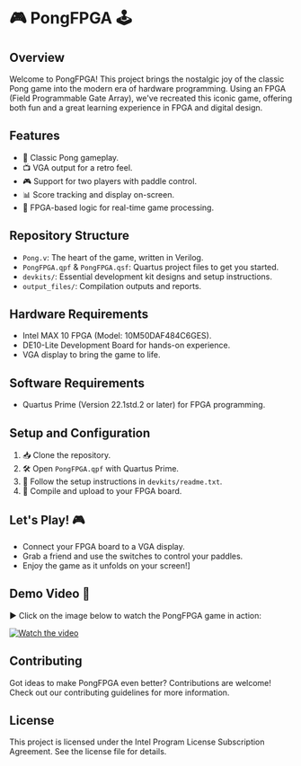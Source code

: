 # 🎮 PongFPGA 🕹️

## Overview
Welcome to PongFPGA! This project brings the nostalgic joy of the classic Pong game into the modern era of hardware programming. Using an FPGA (Field Programmable Gate Array), we've recreated this iconic game, offering both fun and a great learning experience in FPGA and digital design.

## Features
- 🏓 Classic Pong gameplay.
- 📺 VGA output for a retro feel.
- 🎮 Support for two players with paddle control.
- 📊 Score tracking and display on-screen.
- 🧠 FPGA-based logic for real-time game processing.

## Repository Structure
- `Pong.v`: The heart of the game, written in Verilog.
- `PongFPGA.qpf` & `PongFPGA.qsf`: Quartus project files to get you started.
- `devkits/`: Essential development kit designs and setup instructions.
- `output_files/`: Compilation outputs and reports.

## Hardware Requirements
- Intel MAX 10 FPGA (Model: 10M50DAF484C6GES).
- DE10-Lite Development Board for hands-on experience.
- VGA display to bring the game to life.

## Software Requirements
- Quartus Prime (Version 22.1std.2 or later) for FPGA programming.

## Setup and Configuration
1. 📥 Clone the repository.
2. 🛠 Open `PongFPGA.qpf` with Quartus Prime.
3. 🔧 Follow the setup instructions in `devkits/readme.txt`.
4. 🚀 Compile and upload to your FPGA board.

## Let's Play! 🎮
- Connect your FPGA board to a VGA display.
- Grab a friend and use the switches to control your paddles.
- Enjoy the game as it unfolds on your screen!]

## Demo Video 🎥

▶️ Click on the image below to watch the PongFPGA game in action: 

[![Watch the video](https://img.youtube.com/vi/6z91HN31y_A/0.jpg)](https://www.youtube.com/watch?v=6z91HN31y_A)


## Contributing
Got ideas to make PongFPGA even better? Contributions are welcome! Check out our contributing guidelines for more information.

## License
This project is licensed under the Intel Program License Subscription Agreement. See the license file for details.
